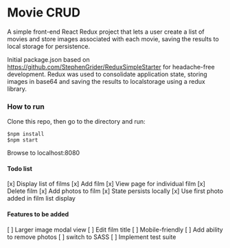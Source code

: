 # Movie CRUD

A simple front-end React Redux project that lets a user create a list of movies
and store images associated with each movie, saving the results to
local storage for persistence.

Initial package.json based on https://github.com/StephenGrider/ReduxSimpleStarter
for headache-free development. Redux was used to consolidate application state,
storing images in base64 and saving the results to localstorage using a redux library.

### How to run

Clone this repo, then go to the directory and run:

```
$npm install
$npm start
```
Browse to localhost:8080

#### Todo list

[x] Display list of films
[x] Add film
[x] View page for individual film
[x] Delete film
[x] Add photos to film
[x] State persists locally
[x] Use first photo added in film list display

#### Features to be added
[ ] Larger image modal view
[ ] Edit film title
[ ] Mobile-friendly
[ ] Add ability to remove photos
[ ] switch to SASS
[ ] Implement test suite
